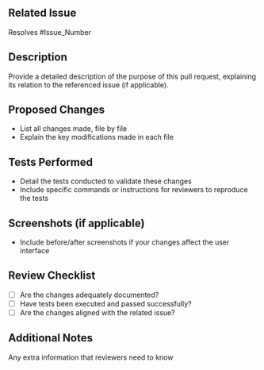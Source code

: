 ## Related Issue

Resolves #Issue_Number

## Description

Provide a detailed description of the purpose of this pull request, explaining its relation to the referenced issue (if applicable).

## Proposed Changes

- List all changes made, file by file
- Explain the key modifications made in each file

## Tests Performed

- Detail the tests conducted to validate these changes
- Include specific commands or instructions for reviewers to reproduce the tests

## Screenshots (if applicable)

- Include before/after screenshots if your changes affect the user interface

## Review Checklist

- [ ] Are the changes adequately documented?
- [ ] Have tests been executed and passed successfully?
- [ ] Are the changes aligned with the related issue?

## Additional Notes

Any extra information that reviewers need to know
